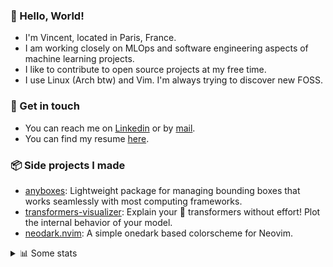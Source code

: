 ### 👋 Hello, World!

- I'm Vincent, located in Paris, France.
- I am working closely on MLOps and software engineering aspects of machine learning projects.
- I like to contribute to open source projects at my free time.
- I use Linux (Arch btw) and Vim. I'm always trying to discover new FOSS.

### 🔗 Get in touch

- You can reach me on [Linkedin](https://www.linkedin.com/in/vincent-duchauffour-3a9641155/) or by [mail](mailto:vincent.duchauffour@proton.me).
- You can find my resume [here](https://raw.githubusercontent.com/VDuchauffour/resume/main/resume.pdf).

### 📦 Side projects I made

- [anyboxes](https://github.com/VDuchauffour/anyboxes): Lightweight package for managing bounding boxes that works seamlessly with most computing frameworks.
- [transformers-visualizer](https://github.com/VDuchauffour/transformers-visualizer): Explain your 🤗 transformers without effort! Plot the internal behavior of your model. 
- [neodark.nvim](https://github.com/VDuchauffour/neodark.nvim): A simple onedark based colorscheme for Neovim.

<details><summary>📊 Some stats</summary>  
  
<p align="center">
  <img alt="VDuchauffour's github stats" src="https://github-readme-stats.vercel.app/api?username=VDuchauffour&include_all_commits=true&show_icons=true&theme=react"/>
  <br />
  <img alt="VDuchauffour's streak stats" src="https://streak-stats.demolab.com?user=VDuchauffour&theme=react"/>
  <br />
  <img alt="VDuchauffour's language stats" src="https://github-readme-stats.vercel.app/api/top-langs/?username=VDuchauffour&count_private=true&include_all_commits=true&show_icons=true&layout=compact&theme=react"/>
  <!--   <br />
  <img alt="VDuchauffour's Wakatime stats" src="https://github-readme-stats.vercel.app/api/wakatime?username=VDuchauffour&theme=react"/> -->
</p>

#### 🧭 Wakatime stats
<!--START_SECTION:waka-->
![Code Time](http://img.shields.io/badge/Code%20Time-1%2C373%20hrs%2031%20mins-blue)

![Lines of code](https://img.shields.io/badge/From%20Hello%20World%20I%27ve%20Written-2.0%20million%20lines%20of%20code-blue)

**🐱 My GitHub Data** 

> 📦 970.3 kB Used in GitHub's Storage 
 > 
> 🏆 1,741 Contributions in the Year 2023
 > 
> 🚫 Not Opted to Hire
 > 
> 📜 9 Public Repositories 
 > 
> 🔑 2 Private Repositories 
 > 
**I'm a Night 🦉** 

```text
🌞 Morning                60 commits          █░░░░░░░░░░░░░░░░░░░░░░░░   04.39 % 
🌆 Daytime                380 commits         ███████░░░░░░░░░░░░░░░░░░   27.82 % 
🌃 Evening                704 commits         █████████████░░░░░░░░░░░░   51.54 % 
🌙 Night                  222 commits         ████░░░░░░░░░░░░░░░░░░░░░   16.25 % 
```
📅 **I'm Most Productive on Saturday** 

```text
Monday                   213 commits         ████░░░░░░░░░░░░░░░░░░░░░   15.59 % 
Tuesday                  93 commits          ██░░░░░░░░░░░░░░░░░░░░░░░   06.81 % 
Wednesday                246 commits         █████░░░░░░░░░░░░░░░░░░░░   18.01 % 
Thursday                 188 commits         ███░░░░░░░░░░░░░░░░░░░░░░   13.76 % 
Friday                   143 commits         ███░░░░░░░░░░░░░░░░░░░░░░   10.47 % 
Saturday                 318 commits         ██████░░░░░░░░░░░░░░░░░░░   23.28 % 
Sunday                   165 commits         ███░░░░░░░░░░░░░░░░░░░░░░   12.08 % 
```


📊 **This Week I Spent My Time On** 

```text
💬 Programming Languages: 
Python                   31 hrs 45 mins      ██████████████████████░░░   87.70 % 
C++                      1 hr 34 mins        █░░░░░░░░░░░░░░░░░░░░░░░░   04.34 % 
YAML                     1 hr 24 mins        █░░░░░░░░░░░░░░░░░░░░░░░░   03.88 % 
Docker                   1 hr 3 mins         █░░░░░░░░░░░░░░░░░░░░░░░░   02.93 % 
Other                    14 mins             ░░░░░░░░░░░░░░░░░░░░░░░░░   00.67 % 
```


 Last Updated on 09/12/2023 00:36:07 UTC
<!--END_SECTION:waka-->
</details>
